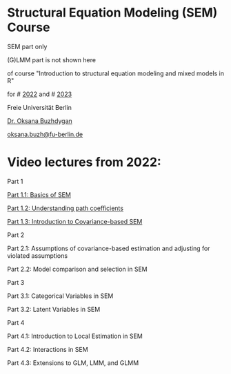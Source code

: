 # Structural Equation Modeling (SEM) Course

SEM part only 

(G)LMM part is not shown here

of course "Introduction to structural equation modeling and mixed models in R"


for # [2022](https://github.com/oksanabuzh/Structural_Equation_Modeling_Course/tree/main/2022_SEM_course) and # [2023](https://github.com/oksanabuzh/Structural_Equation_Modeling_Course/tree/main/2023_SEM_course) 


Freie Universität Berlin


[Dr. Oksana Buzhdygan](https://www.bcp.fu-berlin.de/en/biologie/arbeitsgruppen/botanik/ag_tietjen/People/wissenschaftliche_mitarbeiter/Buzhdygan/index.html) 

oksana.buzh@fu-berlin.de


# Video lectures from 2022:

Part 1

[Part 1.1: Basics of SEM](https://youtu.be/y1JajRMT9io)

[Part 1.2: Understanding path coefficients](https://youtu.be/7UHu8udL7WI)

[Part 1.3: Introduction to Covariance-based SEM](https://youtu.be/t9_LGfC-Cso)


Part 2

Part 2.1: Assumptions of covariance-based estimation and adjusting for violated assumptions

Part 2.2: Model comparison and selection in SEM


Part 3

Part 3.1: Categorical Variables in SEM

Part 3.2: Latent Variables in SEM


Part 4

Part 4.1: Introduction to Local Estimation in SEM 


Part 4.2: Interactions in SEM 


Part 4.3: Extensions to GLM, LMM, and GLMM


